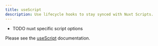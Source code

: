 ```yaml
---
title: useScript
description: Use lifecycle hooks to stay synced with Nuxt Scripts.
---
```


- TODO nuxt specific script options

Please see the [useScript](https://unhead.unjs.io/usage/composables/use-script) documentation.
